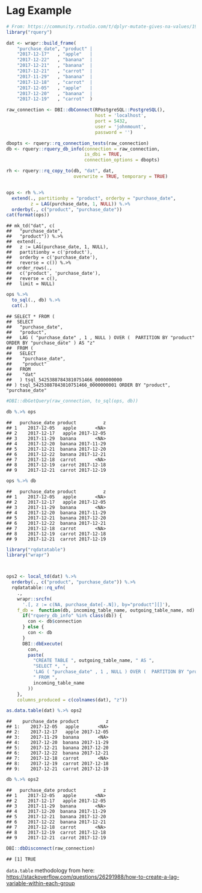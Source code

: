 Lag Example
================

``` r
# From: https://community.rstudio.com/t/dplyr-mutate-gives-na-values/19170/2
library("rquery")

dat <- wrapr::build_frame(
    "purchase_date", "product" |
    "2017-12-17"   , "apple"   |
    "2017-12-22"   , "banana"  |
    "2017-12-21"   , "banana"  |
    "2017-12-21"   , "carrot"  |
    "2017-11-29"   , "banana"  |
    "2017-12-18"   , "carrot"  |
    "2017-12-05"   , "apple"   |
    "2017-12-20"   , "banana"  |
    "2017-12-19"   , "carrot"  )

raw_connection <- DBI::dbConnect(RPostgreSQL::PostgreSQL(),
                                 host = 'localhost',
                                 port = 5432,
                                 user = 'johnmount',
                                 password = '')

dbopts <- rquery::rq_connection_tests(raw_connection)
db <- rquery::rquery_db_info(connection = raw_connection,
                             is_dbi = TRUE,
                             connection_options = dbopts)

rh <- rquery::rq_copy_to(db, "dat", dat,
                         overwrite = TRUE, temporary = TRUE)


ops <- rh %.>%
  extend(., partitionby = "product", orderby = "purchase_date",
         z = LAG(purchase_date, 1, NULL)) %.>%
  orderby(., c("product", "purchase_date"))
cat(format(ops))
```

    ## mk_td("dat", c(
    ##   "purchase_date",
    ##   "product")) %.>%
    ##  extend(.,
    ##   z := LAG(purchase_date, 1, NULL),
    ##   partitionby = c('product'),
    ##   orderby = c('purchase_date'),
    ##   reverse = c()) %.>%
    ##  order_rows(.,
    ##   c('product', 'purchase_date'),
    ##   reverse = c(),
    ##   limit = NULL)

``` r
ops %.>%
  to_sql(., db) %.>%
  cat(.)
```

    ## SELECT * FROM (
    ##  SELECT
    ##   "purchase_date",
    ##   "product",
    ##   LAG ( "purchase_date" , 1 , NULL ) OVER (  PARTITION BY "product" ORDER BY "purchase_date" ) AS "z"
    ##  FROM (
    ##   SELECT
    ##    "purchase_date",
    ##    "product"
    ##   FROM
    ##    "dat"
    ##   ) tsql_54253887843810751466_0000000000
    ## ) tsql_54253887843810751466_0000000001 ORDER BY "product", "purchase_date"

``` r
#DBI::dbGetQuery(raw_connection, to_sql(ops, db))

db %.>% ops
```

    ##   purchase_date product          z
    ## 1    2017-12-05   apple       <NA>
    ## 2    2017-12-17   apple 2017-12-05
    ## 3    2017-11-29  banana       <NA>
    ## 4    2017-12-20  banana 2017-11-29
    ## 5    2017-12-21  banana 2017-12-20
    ## 6    2017-12-22  banana 2017-12-21
    ## 7    2017-12-18  carrot       <NA>
    ## 8    2017-12-19  carrot 2017-12-18
    ## 9    2017-12-21  carrot 2017-12-19

``` r
ops %.>% db
```

    ##   purchase_date product          z
    ## 1    2017-12-05   apple       <NA>
    ## 2    2017-12-17   apple 2017-12-05
    ## 3    2017-11-29  banana       <NA>
    ## 4    2017-12-20  banana 2017-11-29
    ## 5    2017-12-21  banana 2017-12-20
    ## 6    2017-12-22  banana 2017-12-21
    ## 7    2017-12-18  carrot       <NA>
    ## 8    2017-12-19  carrot 2017-12-18
    ## 9    2017-12-21  carrot 2017-12-19

``` r
library("rqdatatable")
library("wrapr")



ops2 <- local_td(dat) %.>%
  orderby(., c("product", "purchase_date")) %.>%
  rqdatatable::rq_ufn(
    .,
    wrapr::srcfn(
      '.[, z := c(NA, purchase_date[-.N]), by="product"][]'),
    f_db =  function(db, incoming_table_name, outgoing_table_name, nd)  {
      if("rquery_db_info" %in% class(db)) {
        con <- db$connection
      } else {
        con <- db
      }
      DBI::dbExecute(
        con,
        paste(
          "CREATE TABLE ", outgoing_table_name, " AS ",
          "SELECT *, ",
          'LAG ( "purchase_date" , 1 , NULL ) OVER (  PARTITION BY "product" ORDER BY "purchase_date" ) AS "z"',
          " FROM ",
          incoming_table_name
        ))
    },
    columns_produced = c(colnames(dat), "z"))

as.data.table(dat) %.>% ops2
```

    ##    purchase_date product          z
    ## 1:    2017-12-05   apple       <NA>
    ## 2:    2017-12-17   apple 2017-12-05
    ## 3:    2017-11-29  banana       <NA>
    ## 4:    2017-12-20  banana 2017-11-29
    ## 5:    2017-12-21  banana 2017-12-20
    ## 6:    2017-12-22  banana 2017-12-21
    ## 7:    2017-12-18  carrot       <NA>
    ## 8:    2017-12-19  carrot 2017-12-18
    ## 9:    2017-12-21  carrot 2017-12-19

``` r
db %.>% ops2
```

    ##   purchase_date product          z
    ## 1    2017-12-05   apple       <NA>
    ## 2    2017-12-17   apple 2017-12-05
    ## 3    2017-11-29  banana       <NA>
    ## 4    2017-12-20  banana 2017-11-29
    ## 5    2017-12-21  banana 2017-12-20
    ## 6    2017-12-22  banana 2017-12-21
    ## 7    2017-12-18  carrot       <NA>
    ## 8    2017-12-19  carrot 2017-12-18
    ## 9    2017-12-21  carrot 2017-12-19

``` r
DBI::dbDisconnect(raw_connection)
```

    ## [1] TRUE

`data.table` methodology from here:
<https://stackoverflow.com/questions/26291988/how-to-create-a-lag-variable-within-each-group>
